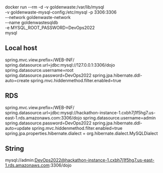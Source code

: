 
docker run --rm -d -v goldenwaste:/var/lib/mysql \
  -v goldenwaste-mysql-config:/etc/mysql -p 3306:3306 \
  --network goldenwaste-network \
  --name goldenwastesqldb \
  -e MYSQL_ROOT_PASSWORD=DevOps2022 \
  mysql

## Local host 
spring.mvc.view.prefix=/WEB-INF/
spring.datasource.url=jdbc:mysql://127.0.0.1:3306/dojo
spring.datasource.username=root
spring.datasource.password=DevOps2022
spring.jpa.hibernate.ddl-auto=create
spring.mvc.hiddenmethod.filter.enabled=true


## RDS
spring.mvc.view.prefix=/WEB-INF/
spring.datasource.url=jdbc:mysql://hackathon-instance-1.cxbh7j1f5hg7.us-east-1.rds.amazonaws.com:3306/dojo
spring.datasource.username=admin
spring.datasource.password=DevOps2022
spring.jpa.hibernate.ddl-auto=update
spring.mvc.hiddenmethod.filter.enabled=true
spring.jpa.properties.hibernate.dialect = org.hibernate.dialect.MySQLDialect

## String
mysql://admin:DevOps2022@hackathon-instance-1.cxbh7j1f5hg7.us-east-1.rds.amazonaws.com:3306/dojo